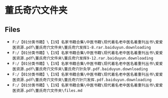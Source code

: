 # 董氏奇穴文件夹

## Files

- `F:/【01分类书籍】\【19】名家书籍合集\中医书籍\现代着名老中医名着重刊丛书\爱爱医资源.pdf\董氏奇穴文件夹\董氏奇穴发挥1-8.rar.baiduyun.downloading`
- `F:/【01分类书籍】\【19】名家书籍合集\中医书籍\现代着名老中医名着重刊丛书\爱爱医资源.pdf\董氏奇穴文件夹\董氏奇穴发挥9-12.rar.baiduyun.downloading`
- `F:/【01分类书籍】\【19】名家书籍合集\中医书籍\现代着名老中医名着重刊丛书\爱爱医资源.pdf\董氏奇穴文件夹\董氏奇穴针灸学.pdf.baiduyun.downloading`
- `F:/【01分类书籍】\【19】名家书籍合集\中医书籍\现代着名老中医名着重刊丛书\爱爱医资源.pdf\董氏奇穴文件夹\董氏奇穴针穴发挥.pdf.baiduyun.downloading`
- `F:/【01分类书籍】\【19】名家书籍合集\中医书籍\现代着名老中医名着重刊丛书\爱爱医资源.pdf\董氏奇穴文件夹\files.md`

